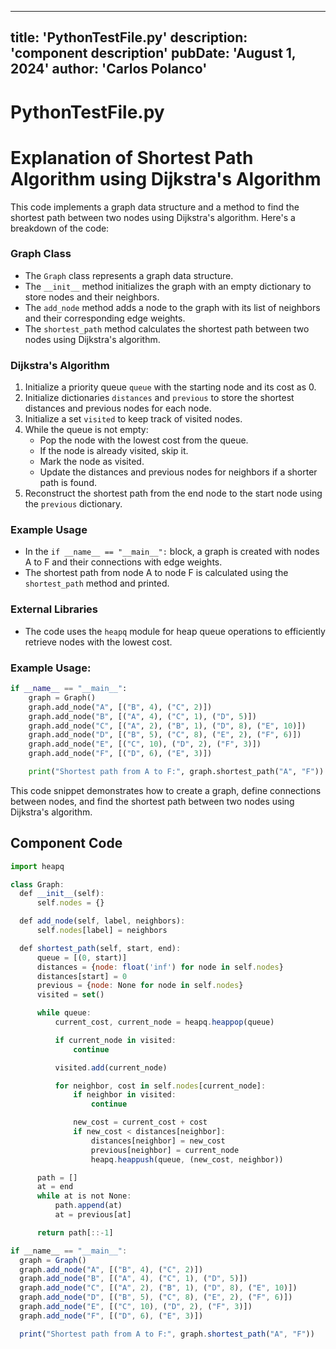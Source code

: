 ---
  title: 'PythonTestFile.py'
  description: 'component description'
  pubDate: 'August 1, 2024'
  author: 'Carlos Polanco'
  ---
  
  
  
  # PythonTestFile.py
  # Explanation of Shortest Path Algorithm using Dijkstra's Algorithm

This code implements a graph data structure and a method to find the shortest path between two nodes using Dijkstra's algorithm. Here's a breakdown of the code:

### Graph Class
- The `Graph` class represents a graph data structure.
- The `__init__` method initializes the graph with an empty dictionary to store nodes and their neighbors.
- The `add_node` method adds a node to the graph with its list of neighbors and their corresponding edge weights.
- The `shortest_path` method calculates the shortest path between two nodes using Dijkstra's algorithm.

### Dijkstra's Algorithm
1. Initialize a priority queue `queue` with the starting node and its cost as 0.
2. Initialize dictionaries `distances` and `previous` to store the shortest distances and previous nodes for each node.
3. Initialize a set `visited` to keep track of visited nodes.
4. While the queue is not empty:
    - Pop the node with the lowest cost from the queue.
    - If the node is already visited, skip it.
    - Mark the node as visited.
    - Update the distances and previous nodes for neighbors if a shorter path is found.
5. Reconstruct the shortest path from the end node to the start node using the `previous` dictionary.

### Example Usage
- In the `if __name__ == "__main__":` block, a graph is created with nodes A to F and their connections with edge weights.
- The shortest path from node A to node F is calculated using the `shortest_path` method and printed.

### External Libraries
- The code uses the `heapq` module for heap queue operations to efficiently retrieve nodes with the lowest cost.

### Example Usage:
```python
if __name__ == "__main__":
    graph = Graph()
    graph.add_node("A", [("B", 4), ("C", 2)])
    graph.add_node("B", [("A", 4), ("C", 1), ("D", 5)])
    graph.add_node("C", [("A", 2), ("B", 1), ("D", 8), ("E", 10)])
    graph.add_node("D", [("B", 5), ("C", 8), ("E", 2), ("F", 6)])
    graph.add_node("E", [("C", 10), ("D", 2), ("F", 3)])
    graph.add_node("F", [("D", 6), ("E", 3)])

    print("Shortest path from A to F:", graph.shortest_path("A", "F"))
```

This code snippet demonstrates how to create a graph, define connections between nodes, and find the shortest path between two nodes using Dijkstra's algorithm.
  
  ## Component Code
  ```jsx
  import heapq

class Graph:
    def __init__(self):
        self.nodes = {}

    def add_node(self, label, neighbors):
        self.nodes[label] = neighbors

    def shortest_path(self, start, end):
        queue = [(0, start)]
        distances = {node: float('inf') for node in self.nodes}
        distances[start] = 0
        previous = {node: None for node in self.nodes}
        visited = set()

        while queue:
            current_cost, current_node = heapq.heappop(queue)

            if current_node in visited:
                continue

            visited.add(current_node)

            for neighbor, cost in self.nodes[current_node]:
                if neighbor in visited:
                    continue

                new_cost = current_cost + cost
                if new_cost < distances[neighbor]:
                    distances[neighbor] = new_cost
                    previous[neighbor] = current_node
                    heapq.heappush(queue, (new_cost, neighbor))

        path = []
        at = end
        while at is not None:
            path.append(at)
            at = previous[at]

        return path[::-1]

if __name__ == "__main__":
    graph = Graph()
    graph.add_node("A", [("B", 4), ("C", 2)])
    graph.add_node("B", [("A", 4), ("C", 1), ("D", 5)])
    graph.add_node("C", [("A", 2), ("B", 1), ("D", 8), ("E", 10)])
    graph.add_node("D", [("B", 5), ("C", 8), ("E", 2), ("F", 6)])
    graph.add_node("E", [("C", 10), ("D", 2), ("F", 3)])
    graph.add_node("F", [("D", 6), ("E", 3)])

    print("Shortest path from A to F:", graph.shortest_path("A", "F"))
  ```
  